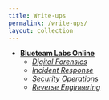 ```yaml
---
title: Write-ups
permalink: /write-ups/
layout: collection
---
```


- **[Blueteam Labs Online](/write-ups/btlo)**
  - _[Digital Forensics](/write-ups/btlo/digital_forensics)_
  - _[Incident Response](/write-ups/btlo/incident_response)_
  - _[Security Operations](/write-ups/btlo/security_operations)_
  - _[Reverse Engineering](/write-ups/btlo/reverse_engineering)_
